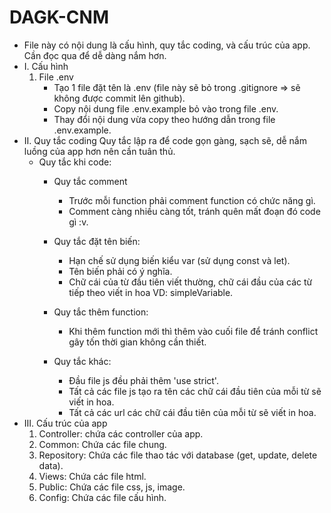 # DAGK-CNM
* File này có nội dung là cấu hình, quy tắc coding, và cấu trúc của app. Cần đọc qua để dễ dàng nắm hơn. 
* I. Cấu hình 
    1. File .env
        - Tạo 1 file đặt tên là .env (file này sẽ bỏ trong .gitignore => sẽ không được commit lên github).
        - Copy nội dung file .env.example bỏ vào trong file .env.
        - Thay đổi nội dung vừa copy theo hướng dẫn trong file .env.example.
* II. Quy tắc coding
    Quy tắc lập ra để code gọn gàng, sạch sẽ, dễ nắm luồng của app hơn nên cần tuân thủ.
    * Quy tắc khi code: 
        - Quy tắc comment
            + Trước mỗi function phải comment function có chức năng gì.
            + Comment càng nhiều càng tốt, tránh quên mất đoạn đó code gì :v.

        - Quy tắc đặt tên biến:
            + Hạn chế sử dụng biến kiểu var (sử dụng const và let).
            + Tên biến phải có ý nghĩa.
            + Chữ cái của từ đầu tiên viết thường, chữ cái đầu của các từ tiếp theo viết in hoa VD: simpleVariable.
        - Quy tắc thêm function:
            + Khi thêm function mới thì thêm vào cuối file để tránh conflict gây tốn thời gian không cần thiết.
        - Quy tắc khác:
            + Đầu file js đều phải thêm 'use strict'.
            + Tất cả các file js tạo ra tên các chữ cái đầu tiên của mỗi từ sẽ viết in hoa.
            + Tất cả các url các chữ cái đầu tiên của mỗi từ sẽ viết in hoa.
* III. Cấu trúc của app
    1. Controller: chứa các controller của app.
    2. Common: Chứa các file chung.
    3. Repository: Chứa các file thao tác với database (get, update, delete data).
    4. Views: Chứa các file html.
    5. Public: Chứa các file css, js, image.
    6. Config: Chứa các file cấu hình.